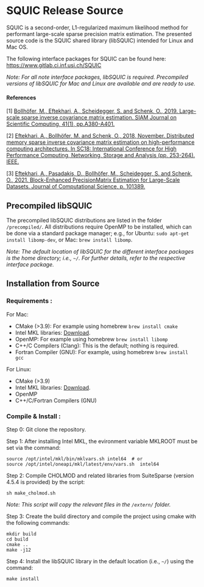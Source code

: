 # SQUIC Release Source

SQUIC is a second-order, L1-regularized maximum likelihood method for performant large-scale sparse precision matrix estimation. The presented source code is the SQUIC shared library (libSQUIC) intended for Linux and Mac OS.

The following interface packages for SQUIC can be found here: https://www.gitlab.ci.inf.usi.ch/SQUIC 

_Note: For all note interface packages, libSQUIC is required. Precompiled versions of libSQUIC for Mac and Linux are available and are ready to use._ 


#### References

[1] [Bollhöfer, M., Eftekhari, A., Scheidegger, S. and Schenk, O., 2019. Large-scale sparse inverse covariance matrix estimation. SIAM Journal on Scientific Computing, 41(1), pp.A380-A401.](https://epubs.siam.org/doi/abs/10.1137/17M1147615?journalCode=sjoce3)

[2] [Eftekhari, A., Bollhöfer, M. and Schenk, O., 2018, November. Distributed memory sparse inverse covariance matrix estimation on high-performance computing architectures. In SC18: International Conference for High Performance Computing, Networking, Storage and Analysis (pp. 253-264). IEEE.](https://dl.acm.org/doi/10.5555/3291656.3291683)

[3] [Eftekhari, A., Pasadakis, D., Bollhöfer, M., Scheidegger, S. and Schenk, O., 2021. Block-Enhanced PrecisionMatrix                 Estimation for Large-Scale Datasets. Journal of Computational Science, p. 101389.](https://www.sciencedirect.com/science/article/pii/S1877750321000776)


## Precompiled libSQUIC

The precompiled libSQUIC distributions are listed in the folder ``/precompiled/``. All distributions require OpenMP to be installed, which can be done via a standard package manager; e.g., for Ubuntu: ``sudo apt-get install libomp-dev``, or  Mac: ``brew install libomp``.  

_Note: The default location of libSQUIC for the different interface packages is the home directory; i.e., ``~/``. For further details, refer to the respective interface package._

## Installation from Source

### Requirements :

For Mac:
- CMake (>3.9): For example using homebrew ``brew install cmake``
- Intel MKL libraries: [Download](https://software.intel.com/content/www/us/en/develop/tools/oneapi/base-toolkit/download.html?operatingsystem=mac&distributions=webdownload&options=online).
- OpenMP: For example using homebrew ``brew install libomp`` 
- C++/C Compilers (Clang): This is the default; nothing is required.
- Fortran Compiler (GNU): For example, using homebrew ``brew install gcc``

For Linux:
- CMake (>3.9)
- Intel MKL libraries: [Download](https://software.intel.com/content/www/us/en/develop/tools/oneapi/base-toolkit/download.html?operatingsystem=linux&distributions=webdownload&options=online).
- OpenMP 
- C++/C/Fortran Compilers (GNU)


### Compile & Install :

Step 0: Git clone the repository.

Step 1: After installing Intel MKL, the evironment variable MKLROOT must be set via the command:
```angular2
source /opt/intel/mkl/bin/mklvars.sh intel64  # or 
source /opt/intel/oneapi/mkl/latest/env/vars.sh  intel64
```

Step 2: Compile CHOLMOD and related libraries from SuiteSparse (version 4.5.4 is provided) by the script:
	
```angular2
sh make_cholmod.sh 
```
_Note: This script will copy the relevant files in the ``/extern/`` folder._

Step 3: Create the build directory and compile the project using cmake with the following commands:  
```angular2
mkdir build
cd build
cmake ..
make -j12
```

Step 4: Install the libSQUIC library in the default location (i.e., ``~/``) using the command:

```angular2
make install 
```
